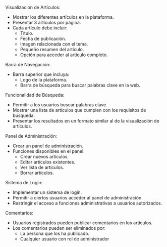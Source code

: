 Visualización de Artículos:
  - Mostrar los diferentes artículos en la plataforma.
  - Presentar 3 artículos por página.
  - Cada artículo debe incluir:
      - Título.
      - Fecha de publicación.
      - Imagen relacionada con el tema.
      - Pequeño resumen del artículo.
      - Opción para acceder al artículo completo.

Barra de Navegación:
  - Barra superior que incluya:
      - Logo de la plataforma.
      - Barra de búsqueda para buscar palabras clave en la web.
      
Funcionalidad de Búsqueda:
  - Permitir a los usuarios buscar palabras clave.
  - Mostrar una lista de artículos que cumplen con los requisitos de búsqueda.
  - Presentar los resultados en un formato similar al de la visualización de artículos.

Panel de Administración:
  - Crear un panel de administración.
  - Funciones disponibles en el panel:
      - Crear nuevos artículos.
      - Editar artículos existentes.
      - Ver lista de artículos.
      - Borrar artículos.

Sistema de Login:
  - Implementar un sistema de login.
  - Permitir a ciertos usuarios acceder al panel de administración.
  - Restringir el acceso a funciones administrativas a usuarios autorizados.

Comentarios:
  - Usuarios registrados pueden publicar comentarios en los artículos.
  - Los comentarios pueden ser eliminados por:
      - La persona que los ha publicado.
      - Cualquier usuario con rol de administrador

   
